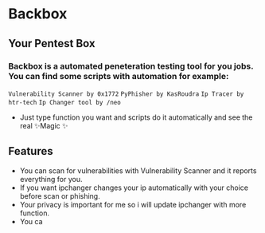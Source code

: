 # Backbox
## Your Pentest Box
### Backbox is a automated peneteration testing tool for you jobs. You can find some scripts with automation for example:

```Vulnerability Scanner by 0x1772```
```PyPhisher by KasRoudra```
```Ip Tracer by htr-tech```
```Ip Changer tool by /neo```

- Just type function you want and scripts do it automatically and see the real ✨Magic ✨

## Features

- You can scan for vulnerabilities with Vulnerability Scanner and it reports everything for you.
- If you want ipchanger changes your ip automatically with your choice before scan or phishing.
- Your privacy is important for me so i will update ipchanger with more function.
- You ca